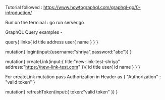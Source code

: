 Tutorial followed : https://www.howtographql.com/graphql-go/0-introduction/

Run on the terminal : go run server.go

GraphQL Query examples -

query{
links{
id
title
address
user{
name
}
}
}

mutation{
login(input:{username:"shriya",password:"abc"})
}

mutation{
createLink(input:{
title:"new-link-test-shriya"
address:"https://new-link-test.com"
}){
id
title
user{
id
name
}
}
}

For createLink mutation pass Authorization in Header as 
{
"Authorization" : "valid token"
}

mutation{
refreshToken(input:{
token:"valid token"
})
}